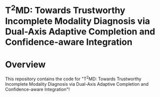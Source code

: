 # T<sup>2</sup>MD: Towards Trustworthy Incomplete Modality Diagnosis via Dual-Axis Adaptive Completion and Confidence-aware Integration
# Overview
This repository contains the code for "T<sup>2</sup>MD: Towards Trustworthy Incomplete Modality Diagnosis via Dual-Axis Adaptive Completion and Confidence-aware Integration"!
